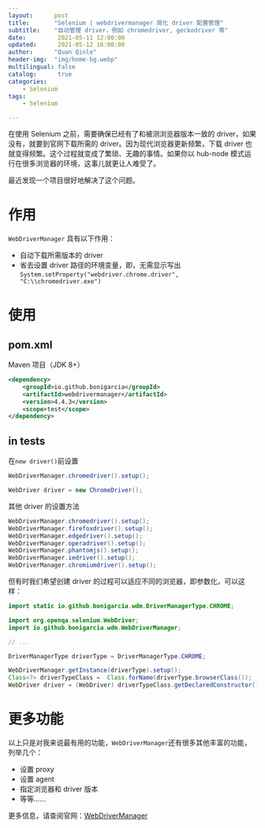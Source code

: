 ```yaml
---
layout:      post
title:       "Selenium | webdrivermanager 简化 driver 配置管理"
subtitle:    "自动管理 driver，例如 chromedriver, geckodriver 等"
date:         2021-05-11 12:00:00
updated:      2021-05-12 16:00:00
author:      "Quan Qinle"
header-img:  "img/home-bg.webp"
multilingual: false
catalog:      true
categories:
    - Selenium
tags:
    - Selenium

---
```


在使用 Selenium 之前，需要确保已经有了和被测浏览器版本一致的 driver，如果没有，就要到官网下载所需的 driver。因为现代浏览器更新频繁，下载 driver 也就变得频繁。这个过程就变成了繁琐、无趣的事情。如果你以 hub-node 模式运行在很多浏览器的环境，这事儿就更让人难受了。

最近发现一个项目很好地解决了这个问题。

<!-- more -->

# 作用
`WebDriverManager` 具有以下作用：
+ 自动下载所需版本的 driver
+ 省去设置 driver 路径的环境变量，即，无需显示写出`System.setProperty("webdriver.chrome.driver", "C:\\chromedriver.exe")`

# 使用

## pom.xml
Maven 项目（JDK 8+）
```xml
<dependency>
    <groupId>io.github.bonigarcia</groupId>
    <artifactId>webdrivermanager</artifactId>
    <version>4.4.3</version>
    <scope>test</scope>
</dependency>
```

## in tests
在`new driver()`前设置
```java
WebDriverManager.chromedriver().setup();

WebDriver driver = new ChromeDriver();
```

其他 driver 的设置方法
```java
WebDriverManager.chromedriver().setup();
WebDriverManager.firefoxdriver().setup();
WebDriverManager.edgedriver().setup();
WebDriverManager.operadriver().setup();
WebDriverManager.phantomjs().setup();
WebDriverManager.iedriver().setup();
WebDriverManager.chromiumdriver().setup();
```

但有时我们希望创建 driver 的过程可以适应不同的浏览器，即参数化，可以这样：
```java
import static io.github.bonigarcia.wdm.DriverManagerType.CHROME;

import org.openqa.selenium.WebDriver;
import io.github.bonigarcia.wdm.WebDriverManager;

// ...

DriverManagerType driverType = DriverManagerType.CHROME;

WebDriverManager.getInstance(driverType).setup();
Class<?> driverTypeClass =  Class.forName(driverType.browserClass());
WebDriver driver = (WebDriver) driverTypeClass.getDeclaredConstructor().newInstance();
```

# 更多功能

以上只是对我来说最有用的功能，`WebDriverManager`还有很多其他丰富的功能，列举几个：
+ 设置 proxy
+ 设置 agent
+ 指定浏览器和 driver 版本
+ 等等……

更多信息，请查阅官网：[WebDriverManager](https://github.com/bonigarcia/webdrivermanager)
